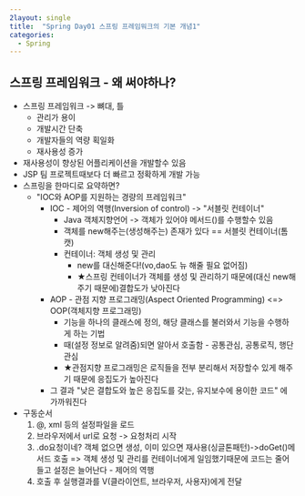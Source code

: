 ```yaml
---
2layout: single
title:  "Spring Day01 스프링 프레임워크의 기본 개념1"
categories:
  - Spring
---
```


## 스프링 프레임워크 - 왜 써야하나?

* 스프링 프레임워크 -> 뼈대, 틀
  * 관리가 용이
  * 개발시간 단축
  * 개발자들의 역량 획일화
  * 재사용성 증가
* 재사용성이 향상된 어플리케이션을 개발할수 있음
* JSP 팀 프로젝트때보다 더 빠르고 정확하게 개발 가능
* 스프링을 한마디로 요약하면?
  * "IOC와 AOP를 지원하는 경량의 프레임워크"
    * IOC - 제어의 역행(Inversion of control) -> "서블릿 컨테이너"
      * Java 객체지향언어 -> 객체가 있어야 메서드()를 수행할수 있음
      * 객체를 new해주는(생성해주는) 존재가 있다 == 서블릿 컨테이너(톰캣)
      * 컨테이너: 객체 생성 및 관리
        * new를 대신해준다!(vo,dao도 뉴 해줄 필요 없어짐)
        * ★스프링 컨테이너가 객체를 생성 및 관리하기 때문에(대신 new해주기 때문에)결합도가 낮아진다
    * AOP - 관점 지향 프로그래밍(Aspect Oriented Programming)
       <=> OOP(객체지향 프로그래밍)
      * 기능을 하나의 클래스에 정의, 해당 클래스를 불러와서 기능을 수행하게 하는 기법
      * 때(설정 정보로 알려줌)되면 알아서 호출함 - 공통관심, 공통로직, 행단관심
      * ★관점지향 프로그래밍은 로직들을 전부 분리해서 저장할수 있게 해주기 때문에 응집도가 높아진다
    * 그 결과 "낮은 결합도와 높은 응집도를 갖는, 유지보수에 용이한 코드" 에 가까워진다
* 구동순서
  1. @, xml 등의 설정파일을 로드
  2. 브라우저에서 url로 요청 -> 요청처리 시작
  3. .do요청이네? 객체 없으면 생성, 이미 있으면 재사용(싱글톤패턴)->doGet()메서드 호출 => 객체 생성 및 관리를 컨테이너에게 일임했기때문에 코드는 줄어들고 설정은 늘어난다 - 제어의 역행
  4. 호출 후 실행결과를 V(클라이언트, 브라우저, 사용자)에게 전달

